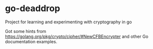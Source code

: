 # go-deaddrop
Project for learning and experimenting with cryptography in go

Got some hints from https://golang.org/pkg/crypto/cipher/#NewCFBEncrypter and other Go documentation examples.
